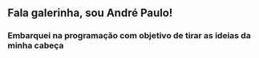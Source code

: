 <h2>Fala galerinha, sou André Paulo!</h2>

<h3>Embarquei na programação com objetivo de tirar as ideias da minha cabeça</h3>
